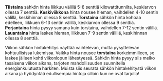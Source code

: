 **Tiistaina** sähkön hinta liikkuu välillä 5-8 senttiä kilowattitunnilta, keskiarvon ollessa 7 senttiä. **Keskiviikkona** hinta nousee hieman, vaihdellen 4-10 sentin välillä, keskihinnan ollessa 8 senttiä. **Torstaina** sähkön hinta kohoaa edelleen, liikkuen 6-13 sentin välillä, keskiarvon ollessa 9 senttiä. **Perjantaina** hinta pysyy samana kuin torstaina, vaihdellen 7-12 sentin välillä. **Lauantaina** hinta laskee hieman, liikkuen 7-9 sentin välillä, keskihinnan ollessa 8 senttiä.

Viikon sähkön hintakehitys näyttää vaihtelevan, mutta pysyttelevän kohtuullisissa lukemissa. Vaikka hinta nousee **torstaina** korkeimmilleen, se laskee jälleen kohti viikonlopun lähestyessä. Sähkön hinta pysyy siis melko tasaisena viikon aikana, tarjoten mahdollisuuden suunnitella energiankulutusta harkiten. Muista siis seurata sähkön hintakehitystä viikon aikana ja hyödyntää edullisempia hintoja silloin kun ne ovat tarjolla!